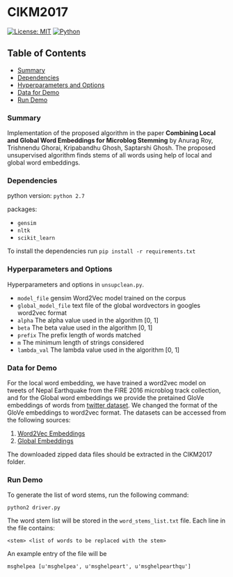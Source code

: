# CIKM2017
[![License: MIT](https://img.shields.io/badge/License-MIT-yellow.svg)](https://opensource.org/licenses/MIT)
[![Python](https://img.shields.io/badge/python-2.7-blue.svg)](https://www.python.org/)


## Table of Contents

* [Summary](#summary)
* [Dependencies](#dependencies)
* [Hyperparameters and Options](#hyperparameters-and-options)
* [Data for Demo](#data-for-demo)
* [Run Demo](#run-demo)

### Summary
Implementation of the proposed algorithm in the paper **Combining Local and Global Word Embeddings for Microblog Stemming** by Anurag Roy, Trishnendu Ghorai, Kripabandhu Ghosh, Saptarshi Ghosh. The proposed unsupervised algorithm finds stems of all words using help of local and global word embeddings.

### Dependencies
python version: `python 2.7`

packages: 
- `gensim`
- `nltk`
- `scikit_learn`

To install the dependencies run `pip install -r requirements.txt`

### Hyperparameters and Options
Hyperparameters and options in `unsupclean.py`.

- `model_file` gensim Word2Vec model trained on the corpus
- `global_model_file` text file of the global wordvectors in googles word2vec format
- `alpha` The alpha value used in the algorithm  \[0, 1\]
- `beta` The beta value used in the algorithm  \[0, 1\]
- `prefix` The prefix length of words matched
- `m` The minimum length of strings considered
- `lambda_val` The lambda value used in the algorithm  \[0, 1\]
### Data for Demo
For the local word embedding, we have trained a word2vec model on tweets of Nepal Earthquake from the FIRE 2016 microblog track collection, and for the Global word embeddings we provide the pretained GloVe embeddings of words from [twitter dataset](http://nlp.stanford.edu/data/wordvecs/glove.twitter.27B.zip). We changed the format of the GloVe embeddings to word2vec format. The datasets can be accessed from the following sources:

1. [Word2Vec Embeddings](https://iitkgpacin-my.sharepoint.com/:u:/g/personal/anurag_roy_iitkgp_ac_in/EZeKmDyb2G5PqPJpzu0crPcBhHuhudOsmM51V8h5Tle68g?e=ojJMMZ)
2. [Global Embeddings](https://iitkgpacin-my.sharepoint.com/:u:/g/personal/anurag_roy_iitkgp_ac_in/ERwTmZwmvnFDih7YSY9hk2ABOo-eWk-fU65huVAOQHMxSQ?e=JE06kw)

The downloaded zipped data files should be extracted in the CIKM2017 folder.

### Run Demo

To generate the list of word stems, run the following command:

`python2 driver.py`

The word stem list will be stored in the `word_stems_list.txt` file. Each line in the file contains:
```
<stem> <list of words to be replaced with the stem>
```

An example entry of the file will be 
```
msghelpea [u'msghelpea', u'msghelpeart', u'msghelpearthqu']
```


